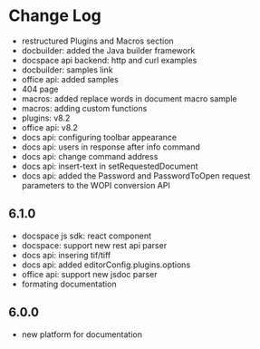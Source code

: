 # Change Log

- restructured Plugins and Macros section
- docbuilder: added the Java builder framework
- docspace api backend: http and curl examples
- docbuilder: samples link
- office api: added samples
- 404 page
- macros: added replace words in document macro sample
- macros: adding custom functions
- plugins: v8.2
- office api: v8.2
- docs api: configuring toolbar appearance
- docs api: users in response after info command
- docs api: change command address
- docs api: insert-text in setRequestedDocument
- docs api: added the Password and PasswordToOpen request parameters to the WOPI conversion API

## 6.1.0
- docspace js sdk: react component
- docspace: support new rest api parser
- docs api: insering tif/tiff
- docs api: added editorConfig.plugins.options
- office api: support new jsdoc parser
- formating documentation

## 6.0.0
- new platform for documentation
